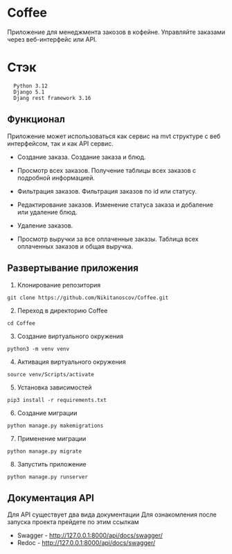 
# Coffee
  Приложение для менеджмента закозов в кофейне. Управляйте заказами через веб-интерфейс или API.


# Стэк 
      Python 3.12
      Django 5.1
      Djang rest framework 3.16


## Функционал

Приложение может использоваться как сервис на mvt структуре с веб интерфейсом, так и как API сервис.

  - Создание заказа. Создание заказа и блюд.

  - Просмотр всех заказов. Получение таблицы всех заказов с подробной информацией.

  - Фильтрация заказов. Фильтрация заказов по id или статусу.

  - Редактирование заказов. Изменение статуса заказа и добаление или удаление блюд.

  - Удаление заказов.

  - Просмотр выручки за все оплаченные заказы. Таблица всех оплаченных заказов и общая выручка.

## Развертывание приложения

1. Клонирование репозитория 

```git clone https://github.com/Nikitanoscov/Coffee.git```

2. Переход в директорию Coffee

```cd Coffee```

3. Создание виртуального окружения

```python3 -m venv venv```

4. Активация виртуального окружения

```source venv/Scripts/activate```

5. Установка зависимостей

```pip3 install -r requirements.txt```

6. Создание миграции

```python manage.py makemigrations```

7. Применение миграции

```python manage.py migrate```

8. Запустить приложение

```python manage.py runserver```

## Документация API

Для API существует два вида документации
Для ознакомления после запуска проекта прейдете по этим ссылкам
  - Swagger - http://127.0.0.1:8000/api/docs/swagger/
  - Redoc - http://127.0.0.1:8000/api/docs/swagger/
